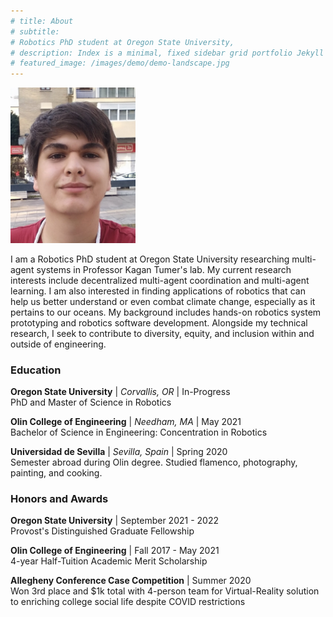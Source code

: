 ```yaml
---
# title: About
# subtitle: 
# Robotics PhD student at Oregon State University, 
# description: Index is a minimal, fixed sidebar grid portfolio Jekyll theme.
# featured_image: /images/demo/demo-landscape.jpg
---
```



<img src="/images/portrait_cropped2.jpg" style="width:200px">

<!-- ### Personal Statement -->

I am a Robotics PhD student at Oregon State University researching multi-agent systems in Professor Kagan Tumer's lab. My current research interests include decentralized multi-agent coordination and multi-agent learning. I am also interested in finding applications of robotics that can help us better understand or even combat climate change, especially as it pertains to our oceans. My background includes hands-on robotics system prototyping and robotics software development. Alongside my technical research, I seek to contribute to diversity, equity, and inclusion within and outside of engineering.

### Education

**Oregon State University** | _Corvallis, OR_ | In-Progress  
PhD and Master of Science in Robotics

**Olin College of Engineering** | _Needham, MA_ | May 2021  
Bachelor of Science in Engineering: Concentration in Robotics

**Universidad de Sevilla** | _Sevilla, Spain_ | Spring 2020  
Semester abroad during Olin degree. Studied flamenco, photography, painting, and cooking.

### Honors and Awards

**Oregon State University** | September 2021 - 2022  
Provost's Distinguished Graduate Fellowship

**Olin College of Engineering** | Fall 2017 - May 2021  
4-year Half-Tuition Academic Merit Scholarship

**Allegheny Conference Case Competition** | Summer 2020  
Won 3rd place and $1k total with 4-person team for Virtual-Reality solution to enriching college social life despite COVID restrictions


<!-- ![](/images/demo/demo-landscape.jpg) -->

<!-- ## Features -->

<!-- Index is packed with powerful features to showcase your work:

* Beautiful, minimal design
* Fixed sidebar menu
* Two-column masonry grid layout
* Responsive – works perfectly on all devices
* Portfolio post type
* Blog with pagination
* Sleek Ajax navigation and page transitions
* Unique 'gallery' feature for image grids and carousels
* Built-in contact form with Formspree integration
* Full markdown support and code highlighting
* Social media icons
* Fast page rendering
* Built with SEO best practices in mind
* Customize everything – colors, spacing, fonts, sizes etc. – via a simple settings file
* Works with GitHub Pages
* Updated and supported by the developers -->

<!-- ## Get Index

Index is created and supported by [Jekyll Themes](https://jekyllthemes.io), and is available for $49.

<a href="https://jekyllthemes.io/theme/index-portfolio-jekyll-theme" class="button button--large">Get This Theme</a> -->